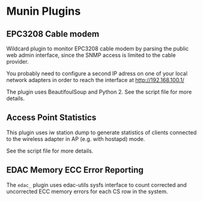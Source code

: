 Munin Plugins
=============

EPC3208 Cable modem
-------------------
Wildcard plugin to monitor EPC3208 cable modem by parsing the public web admin interface, 
since the SNMP access is limited to the cable provider.

You probably need to configure a second IP adress on one of your local network adapters in order to reach 
the interface at http://192.168.100.1/

The plugin uses BeautifoulSoup and Python 2. See the script file for more details.

Access Point Statistics
-----------------------
This plugin uses iw <if> station dump to generate statistics of clients connected to the wireless adapter in AP (e.g. with hostapd) mode.

See the script file for more details.

EDAC Memory ECC Error Reporting 
------------------------------- 
The `edac_` plugin uses edac-utils sysfs 
interface to count corrected and uncorrected ECC memory errors for each CS row in the system.
